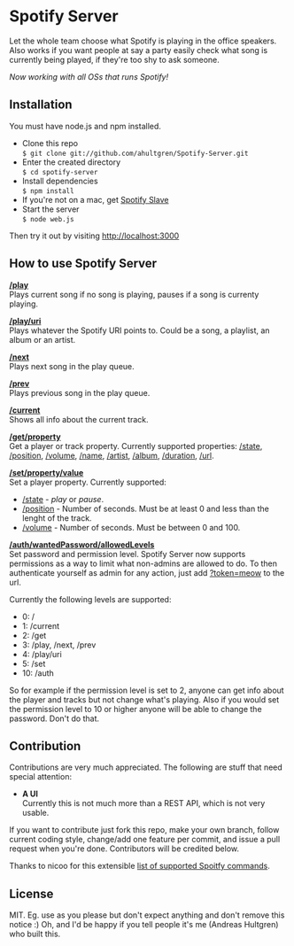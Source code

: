 # Spotify Server

Let the whole team choose what Spotify is playing in the office speakers.
Also works if you want people at say a party easily check what song is currently being played, if they're too shy to ask someone.

_Now working with all OSs that runs Spotify!_

## Installation

You must have node.js and npm installed.

* Clone this repo  
    `$ git clone git://github.com/ahultgren/Spotify-Server.git`
* Enter the created directory  
    `$ cd spotify-server`
* Install dependencies  
    `$ npm install`
* If you're not on a mac, get [Spotify Slave](https://github.com/ahultgren/Spotify-Slave)  
* Start the server  
    `$ node web.js`

Then try it out by visiting [http://localhost:3000](http://localhost:3000)

## How to use Spotify Server

**[/play](http://localhost:3000/play)**  
Plays current song if no song is playing, pauses if a song is currenty playing.

**[/play/uri](http://localhost:3000/play/spotify:track:3Y2nz1ySBZ9Wg0kv9Cuc3Q)**  
Plays whatever the Spotify URI points to. Could be a song, a playlist, an album or an artist.

**[/next](http://localhost:3000/next)**  
Plays next song in the play queue.

**[/prev](http://localhost:3000/prev)**  
Plays previous song in the play queue.

**[/current](http://localhost:3000/current)**  
Shows all info about the current track.

**[/get/property](http://localhost:3000/get/name)**  
Get a player or track property. Currently supported properties: [/state][get1], [/position][get2], [/volume][get3], [/name][get4], [/artist][get5], [/album][get6], [/duration][get7], [/url][get8].

**[/set/property/value](http://localhost:3000/set/volume/50)**  
Set a player property. Currently supported:

* [/state][set1] - _play_ or _pause_.
* [/position][set2] - Number of seconds. Must be at least 0 and less than the lenght of the track.
* [/volume][set3] - Number of seconds. Must be between 0 and 100.

**[/auth/wantedPassword/allowedLevels](http://localhost:3000/meow/2)**  
Set password and permission level. Spotify Server now supports permissions as a way to limit what non-admins are allowed to do.
To then authenticate yourself as admin for any action, just add [?token=meow](http://localhost:3000/play?token=meow) to the url.

Currently the following levels are supported:

* 0: /
* 1: /current
* 2: /get
* 3: /play, /next, /prev
* 4: /play/uri
* 5: /set
* 10: /auth

So for example if the permission level is set to 2, anyone can get info about the player and tracks but not change what's playing.
Also if you would set the permission level to 10 or higher anyone will be able to change the password. Don't do that.

## Contribution

Contributions are very much appreciated. The following are stuff that need special attention:

* **A UI**  
Currently this is not much more than a REST API, which is not very usable.

If you want to contribute just fork this repo, make your own branch, follow current coding style, change/add one feature per commit, and issue a pull request when you're done. Contributors will be credited below.

Thanks to nicoo for this extensible [list of supported Spoitfy commands](http://www.instructables.com/id/RFID-Controls-for-Spotify-on-OSX-using-hacked-Mir/step3/Spotify-osascript-commands/).

[get1]: http://localhost:3000/get/state
[get2]: http://localhost:3000/get/position
[get3]: http://localhost:3000/get/volume
[get4]: http://localhost:3000/get/name
[get5]: http://localhost:3000/get/artist
[get6]: http://localhost:3000/get/album
[get7]: http://localhost:3000/get/duration
[get8]: http://localhost:3000/get/url

[set1]: http://localhost:3000/set/state/pause
[set2]: http://localhost:3000/set/position/200
[set3]: http://localhost:3000/set/volume/50

## License

MIT. Eg. use as you please but don't expect anything and don't remove this notice :)
Oh, and I'd be happy if you tell people it's me (Andreas Hultgren) who built this.